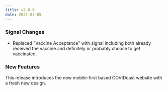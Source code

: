 ```yaml
---
title: v2.0.0
date: 2021-03-05
---
```


### Signal Changes

- Replaced "Vaccine Acceptance" with signal including both already received the vaccine and definitely or probably choose to get vaccinated.


### New Features

This release introduces the new mobile-first based COVIDcast website with a fresh new design.
